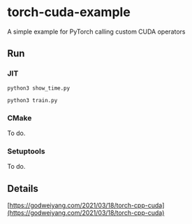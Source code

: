 # torch-cuda-example
A simple example for PyTorch calling custom CUDA operators

## Run
### JIT
```shell
python3 show_time.py
```

```shell
python3 train.py
```

### CMake
To do.

### Setuptools
To do.

## Details
[https://godweiyang.com/2021/03/18/torch-cpp-cuda](https://godweiyang.com/2021/03/18/torch-cpp-cuda)